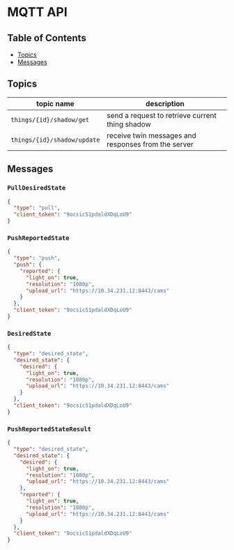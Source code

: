 # MQTT API

## Table of Contents

- [Topics](#topics)
- [Messages](#messages)

## Topics

| topic name                  | description                                         |
| --------------------------- | --------------------------------------------------- |
| `things/{id}/shadow/get`    | send a request to retrieve current thing shadow     |
| `things/{id}/shadow/update` | receive twin messages and responses from the server |

## Messages

### `PullDesiredState`

```json
{
  "type": "pull",
  "client_token": "9ocsicS1pdaldXDqLoU9"
}
```

### `PushReportedState`

```json
{
  "type": "push",
  "push": {
    "reported": {
      "light_on": true,
      "resolution": "1080p",
      "upload_url": "https://10.34.231.12:8443/cams"
    }
  },
  "client_token": "9ocsicS1pdaldXDqLoU9"
}
```

### `DesiredState`

```json
{
  "type": "desired_state",
  "desired_state": {
    "desired": {
      "light_on": true,
      "resolution": "1080p",
      "upload_url": "https://10.34.231.12:8443/cams"
    }
  },
  "client_token": "9ocsicS1pdaldXDqLoU9"
}
```

### `PushReportedStateResult`

```json
{
  "type": "desired_state",
  "desired_state": {
    "desired": {
      "light_on": true,
      "resolution": "1080p",
      "upload_url": "https://10.34.231.12:8443/cams"
    },
    "reported": {
      "light_on": true,
      "resolution": "1080p",
      "upload_url": "https://10.34.231.12:8443/cams"
    }
  },
  "client_token": "9ocsicS1pdaldXDqLoU9"
}
```
